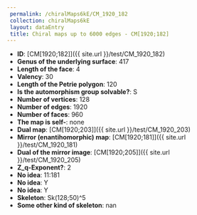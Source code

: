 ```yaml
--- 
 permalink: /chiralMaps6kE/CM_1920_182 
 collection: chiralMaps6kE
 layout: dataEntry
 title: Chiral maps up to 6000 edges - CM[1920;182]
---
```


- **ID**: [CM[1920;182]]({{ site.url }}/test/CM_1920_182)
- **Genus of the underlying surface**: 417
- **Length of the face**: 4
- **Valency**: 30
- **Length of the Petrie polygon**: 120
- **Is the automorphism group solvable?**: S
- **Number of vertices**: 128
- **Number of edges**: 1920
- **Number of faces**: 960
- **The map is self-**: none
- **Dual map**: [CM[1920;203]]({{ site.url }}/test/CM_1920_203)
- **Mirror (enantihomorphic) map**: [CM[1920;181]]({{ site.url }}/test/CM_1920_181)
- **Dual of the mirror image**: [CM[1920;205]]({{ site.url }}/test/CM_1920_205)
- **Z_q-Exponent?**: 2
- **No idea**:  11:181
- **No idea**: Y
- **No idea**: Y
- **Skeleton**: Sk(128;50)^5
- **Some other kind of skeleton**: nan
